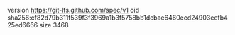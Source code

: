 version https://git-lfs.github.com/spec/v1
oid sha256:cf82d79b311f539f3f3969a1b3f5758bb1dcbae6460ecd24903eefb425ed6666
size 3468
